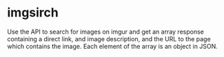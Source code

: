 # imgsirch
Use the API to search for images on imgur and get an array response containing a direct link, and image description, and the URL to the page which contains the image. Each element of the array is an object in JSON.
